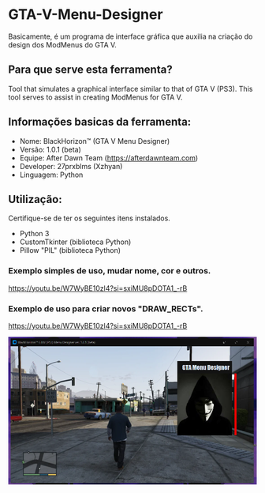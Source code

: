 # GTA-V-Menu-Designer
Basicamente, é um programa de interface gráfica que auxilia na criação do design dos ModMenus do GTA V.

## Para que serve esta ferramenta?
Tool that simulates a graphical interface similar to that of GTA V (PS3). This tool serves to assist in creating ModMenus for GTA V.

## Informações basicas da ferramenta:

- Nome: BlackHorizon™ (GTA V Menu Designer)
- Versão: 1.0.1 (beta)
- Equipe: After Dawn Team (https://afterdawnteam.com)
- Developer: 27prxblms (Xzhyan)
- Linguagem: Python

## Utilização:

Certifique-se de ter os seguintes itens instalados.

- Python 3
- CustomTkinter (biblioteca Python)
- Pillow "PIL" (biblioteca Python)

### Exemplo simples de uso, mudar nome, cor e outros.
https://youtu.be/W7WyBE10zl4?si=sxiMU8pDOTA1_-rB

### Exemplo de uso para criar novos "DRAW_RECTs".
https://youtu.be/W7WyBE10zl4?si=sxiMU8pDOTA1_-rB

![omesniffer](src\gtavmenudesigner.PNG)
